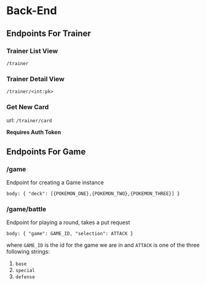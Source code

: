 # Back-End

## Endpoints For Trainer

### Trainer List View

`/trainer`

### Trainer Detail View

`/trainer/<int:pk>`

### Get New Card

url: `/trainer/card`

**Requires Auth Token**

## Endpoints For Game

### /game

Endpoint for creating a Game instance

`body:
{
    "deck": [{POKEMON_ONE},{POKEMON_TWO},{POKEMON_THREE}]
}`

### /game/battle

Endpoint for playing a round, takes a put request

`body:
{
    "game": GAME_ID,
    "selection": ATTACK
}`

where `GAME_ID` is the id for the game we are in and `ATTACK` is one of the three following strings:

1. `base`
2. `special`
3. `defense`


